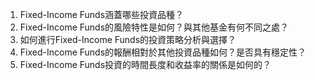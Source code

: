 

1. Fixed-Income Funds涵蓋哪些投資品種？
2. Fixed-Income Funds的風險特性是如何？與其他基金有何不同之處？
3. 如何進行Fixed-Income Funds的投資策略分析與選擇？
4. Fixed-Income Funds的報酬相對於其他投資品種如何？是否具有穩定性？
5. Fixed-Income Funds投資的時間長度和收益率的關係是如何的？